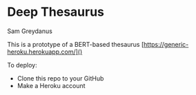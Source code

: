 # Deep Thesaurus
Sam Greydanus

This is a prototype of a BERT-based thesaurus [https://generic-heroku.herokuapp.com/]()

To deploy:
* Clone this repo to your GitHub
* Make a Heroku account
